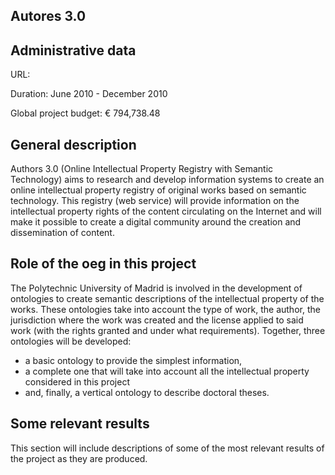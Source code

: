## Autores 3.0

## Administrative data
URL: 

Duration: June 2010 - December 2010

Global project budget: € 794,738.48

## General description

Authors 3.0 (Online Intellectual Property Registry with Semantic Technology) aims to research and develop information systems to create an online intellectual property registry of original works based on semantic technology. This registry (web service) will provide information on the intellectual property rights of the content circulating on the Internet and will make it possible to create a digital community around the creation and dissemination of content.

## Role of the oeg in this project
The Polytechnic University of Madrid is involved in the development of ontologies to create semantic descriptions of the intellectual property of the works. These ontologies take into account the type of work, the author, the jurisdiction where the work was created and the license applied to said work (with the rights granted and under what requirements). Together, three ontologies will be developed:

* a basic ontology to provide the simplest information,
* a complete one that will take into account all the intellectual property considered in this project
* and, finally, a vertical ontology to describe doctoral theses.


## Some relevant results
This section will include descriptions of some of the most relevant results of the project as they are produced.
